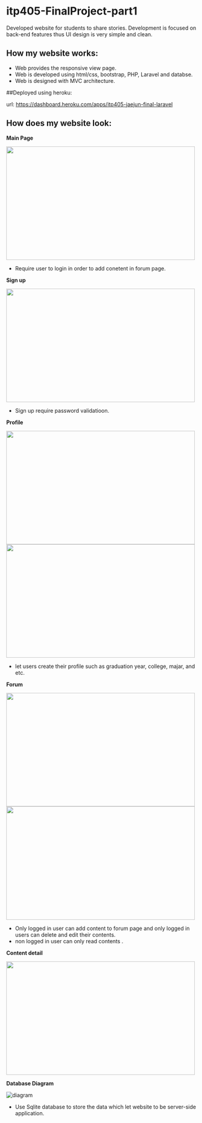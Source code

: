 # itp405-FinalProject-part1

Developed website for students to share stories. Development is focused on back-end features thus UI design is very simple and clean. 

## How my website works:
- Web provides the responsive view page. 
- Web is developed using html/css, bootstrap, PHP, Laravel and databse. 
- Web is designed with MVC architecture.

##Deployed using heroku:

url: https://dashboard.heroku.com/apps/itp405-jaejun-final-laravel

## How does my website look:

**Main Page**

<img src="https://github.com/jaejun-min/itp405-FinalProject-part1/blob/master/readme_img/login.png"  width="500" height="300" />

- Require user to login in order to add conetent in forum page.

**Sign up** 


<img src="https://github.com/jaejun-min/itp405-FinalProject-part1/blob/master/readme_img/signup.png"  width="500" height="300" />

- Sign up require password validatioon.

**Profile** 

<img src="https://github.com/jaejun-min/itp405-FinalProject-part1/blob/master/readme_img/create_profile.png"  width="500" height="300" />

<img src="https://github.com/jaejun-min/itp405-FinalProject-part1/blob/master/readme_img/profile.png"  width="500" height="300" />


- let users create their profile such as graduation year, college, majar, and etc.

**Forum** 

<img src="https://github.com/jaejun-min/itp405-FinalProject-part1/blob/master/readme_img/add_content.png"  width="500" height="300" />

<img src="https://github.com/jaejun-min/itp405-FinalProject-part1/blob/master/readme_img/forum_page.png"  width="500" height="300" />

- Only logged in user can add content to forum page and only logged in users can delete and edit  their contents.
- non logged in user can only read contents .

**Content detail**

<img src="https://github.com/jaejun-min/itp405-FinalProject-part1/blob/master/readme_img/content_detail.png"  width="500" height="300" />


**Database Diagram**

![diagram](https://github.com/jaejun-min/itp405-FinalProject-part1/blob/master/readme_img/student_forum_diagram.png)

- Use Sqlite database to store the data which let website to be server-side application.



